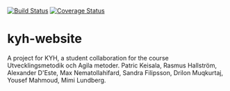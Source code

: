 [![Build Status](https://travis-ci.org/ElisFilipsson/kyh-website.svg?branch=development)](https://travis-ci.org/ElisFilipsson/kyh-website) [![Coverage Status](https://coveralls.io/repos/github/ElisFilipsson/kyh-website/badge.svg?branch=development)](https://coveralls.io/github/ElisFilipsson/kyh-website?branch=development)
# kyh-website
A project for KYH, a student collaboration for the course Utvecklingsmetodik och Agila metoder. Patric Keisala, Rasmus Hallström, Alexander D'Este, Max Nematollahifard, Sandra Filipsson, Drilon Muqkurtaj, Yousef Mahmoud, Mimi Lundberg.
